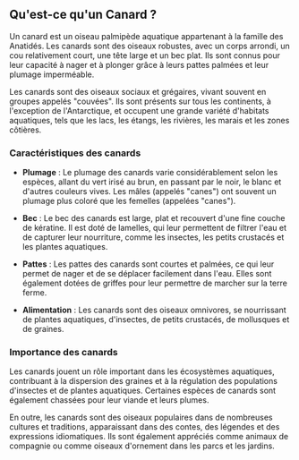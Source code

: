 ## Qu'est-ce qu'un Canard ?

Un canard est un oiseau palmipède aquatique appartenant à la famille des Anatidés. Les canards sont des oiseaux robustes, avec un corps arrondi, un cou relativement court, une tête large et un bec plat. Ils sont connus pour leur capacité à nager et à plonger grâce à leurs pattes palmées et leur plumage imperméable.

Les canards sont des oiseaux sociaux et grégaires, vivant souvent en groupes appelés "couvées". Ils sont présents sur tous les continents, à l'exception de l'Antarctique, et occupent une grande variété d'habitats aquatiques, tels que les lacs, les étangs, les rivières, les marais et les zones côtières.

### Caractéristiques des canards

- **Plumage** : Le plumage des canards varie considérablement selon les espèces, allant du vert irisé au brun, en passant par le noir, le blanc et d'autres couleurs vives. Les mâles (appelés "canes") ont souvent un plumage plus coloré que les femelles (appelées "canes").

- **Bec** : Le bec des canards est large, plat et recouvert d'une fine couche de kératine. Il est doté de lamelles, qui leur permettent de filtrer l'eau et de capturer leur nourriture, comme les insectes, les petits crustacés et les plantes aquatiques.

- **Pattes** : Les pattes des canards sont courtes et palmées, ce qui leur permet de nager et de se déplacer facilement dans l'eau. Elles sont également dotées de griffes pour leur permettre de marcher sur la terre ferme.

- **Alimentation** : Les canards sont des oiseaux omnivores, se nourrissant de plantes aquatiques, d'insectes, de petits crustacés, de mollusques et de graines.

### Importance des canards

Les canards jouent un rôle important dans les écosystèmes aquatiques, contribuant à la dispersion des graines et à la régulation des populations d'insectes et de plantes aquatiques. Certaines espèces de canards sont également chassées pour leur viande et leurs plumes.

En outre, les canards sont des oiseaux populaires dans de nombreuses cultures et traditions, apparaissant dans des contes, des légendes et des expressions idiomatiques. Ils sont également appréciés comme animaux de compagnie ou comme oiseaux d'ornement dans les parcs et les jardins.